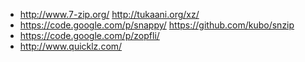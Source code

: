 - http://www.7-zip.org/ http://tukaani.org/xz/
- https://code.google.com/p/snappy/ https://github.com/kubo/snzip
- https://code.google.com/p/zopfli/
- http://www.quicklz.com/
